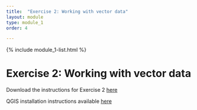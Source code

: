 ```yaml
---
title:  "Exercise 2: Working with vector data"
layout: module
type: module_1
order: 4

---
```


{% include module_1-list.html %}

# Exercise 2: Working with vector data

Download the instructions for Exercise 2 [here](https://docs.google.com/document/d/1jvFCbX5Z6Hel96GR34ns6-3Q3DDgyXu4LrcHrgLCxAg/edit?usp=sharing)


QGIS installation instructions available [here](https://drive.google.com/file/d/1FUg2splu4g7vZTFJbMkeRieG9CWGhwiL/view)